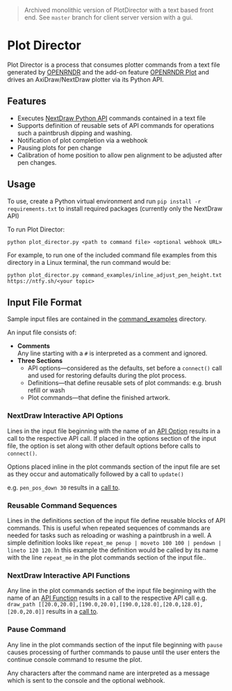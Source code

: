 > Archived monolithic version of PlotDirector with a text based front end.
> See `master` branch for client server version with a gui.
>
# Plot Director

Plot Director is a process that consumes plotter commands from a text file generated by 
[OPENRNDR](https://github.com/openrndr/openrndr) and the add-on feature 
[OPENRNDR Plot](https://github.com/nfletton/openrndr-plot) and drives an AxiDraw/NextDraw 
plotter via its Python API.

## Features
- Executes [NextDraw Python API](https://bantam.tools/nd_py) commands contained in a text file
- Supports definition of reusable sets of API commands for operations such a paintbrush dipping and washing. 
- Notification of plot completion via a webhook
- Pausing plots for pen change
- Calibration of home position to allow pen alignment to be adjusted after pen changes.

## Usage
To use, create a Python virtual environment and run `pip install -r requirements.txt` to install 
required packages (currently only the NextDraw API)

To run Plot Director: 
```shell
python plot_director.py <path to command file> <optional webhook URL>
```

For example, to run one of the included command file examples from 
this directory in a Linux terminal, the run command would be:
```shell
python plot_director.py command_examples/inline_adjust_pen_height.txt https://ntfy.sh/<your topic> 
```

## Input File Format
Sample input files are contained in the [command_examples](command_examples) directory.

An input file consists of:
- **Comments**  
  Any line starting with a `#` is interpreted as a comment and ignored.
- **Three Sections**
  - API options—considered as the defaults, set before a `connect()` call and
    used for restoring defaults during the plot process.
  - Definitions—that define reusable sets of plot commands: e.g. brush refill or wash
  - Plot commands—that define the finished artwork.


### NextDraw Interactive API Options  
Lines in the input file beginning with the name of 
an [API Option](https://bantam.tools/nd_py/#setting-options) results in a call to the respective API call. 
If placed in the options section of the input file, the option is
set along with other default options before calls to `connect()`. 

Options placed inline in the plot commands section of the input file 
are set as they occur 
and automatically followed by a call to `update()`
   
e.g. `pen_pos_down 30` results in a [call to](https://bantam.tools/nd_py/#pen_pos_down).

### Reusable Command Sequences
Lines in the definitions section of the input file
define reusable blocks of API commands.
This is useful when repeated sequences of commands are needed for 
tasks such as reloading or washing a paintbrush in a well. A simple definition
looks like `repeat_me penup | moveto 100 100 | pendown | lineto 120 120`.
In this example the definition would be called by its name with the line `repeat_me` in
the plot commands section of the input file..


### NextDraw Interactive API Functions
Any line in the plot commands section of the input file beginning with the name of an 
[API Function](https://bantam.tools/nd_py/#functions-interactive) results in a call to the respective API call 
e.g. `draw_path [[20.0,20.0],[190.0,20.0],[190.0,128.0],[20.0,128.0],[20.0,20.0]]`
results in a [call to](https://bantam.tools/nd_py/#draw_path).

### Pause Command  
Any line in the plot commands section of the input file beginning with `pause ` 
causes processing of further commands to pause until 
the user enters the continue console command to resume the plot.

Any characters after the command name are interpreted as a message which is sent to the console 
and the optional webhook.
